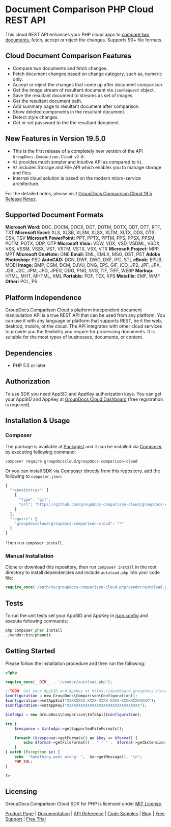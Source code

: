 # Document Comparison PHP Cloud REST API

This cloud REST API enhances your PHP cloud apps to [compare two documents](https://products.groupdocs.cloud/comparison/php), fetch, accept or reject the changes. Supports 90+ file formats.

## Cloud Document Comparison Features

- Compare two documents and fetch changes.
- Fetch document changes based on change category, such as, numeric only.
- Accept or reject the changes that come up after document comparison.
- Get the image stream of resultant document via `JsonRequest` object.
- Save the resultant document to streams as set of images.
- Get the resultant document path.
- Add summary page to resultant document after comparison.
- Show deleted components in the resultant document.
- Detect style changes.
- Get or set password to the the resultant document.

## New Features in Version 19.5.0

- This is the first release of a completely new version of the API `GroupDocs.Comparison.Cloud v2.0`.
- `V2` provides much simpler and intuitive API as compared to `V1`.
- `V2` includes Storage and File API which enables you to manage storage and files.
- Internal cloud solution is based on the modern micro-service architecture.

For the detailed notes, please visit [GroupDocs.Comparison Cloud 19.5 Release Notes](https://wiki.groupdocs.cloud/comparisoncloud/release-notes/2019/groupdocs-comparison-cloud-19-5-release-notes/).

## Supported Document Formats

**Microsoft Word:** DOC, DOCM, DOCX, DOT, DOTM, DOTX, ODT, OTT, RTF, TXT
**Microsoft Excel:** XLS, XLSB, XLSM, XLSX, XLTM, XLTX, ODS, OTS, CSV, TSV
**Microsoft PowerPoint:** PPT, PPTX, PPTM, PPS, PPSX, PPSM, POTM, POTX, ODP, OTP
**Microsoft Visio:** VDW, VDX, VSD, VSDML, VSDX, VSS, VSSM, VSSX, VST, VSTM, VSTX, VSX, VTX
**Microsoft Project:** MPP, MPT
**Microsoft OneNote:** ONE
**Email:** EML, EMLX, MSG, OST, PST
**Adobe Photoshop:** PSD
**AutoCAD:** DGN, DWF, DWG, DXF, IFC, STL
**eBook:** EPUB, MOBI
**Image:** BMP, CGM, DCM, DJVU, DNG, EPS, GIF, ICO, JP2, JPF, JPX, J2K, J2C, JPM, JPG, JPEG, ODG, PNG, SVG, TIF, TIFF, WEBP
**Markup:** HTML, MHT, MHTML, XML
**Portable:** PDF, TEX, XPS
**Metafile:** EMF, WMF
**Other:** PCL, PS

## Platform Independence

GroupDocs.Comparison Cloud's platform independent document manipulation API is a true REST API that can be used from any platform. You can use it with any language or platform that supports REST, be it the web, desktop, mobile, or the cloud. The API integrates with other cloud services to provide you the flexibility you require for processing documents. It is suitable for the most types of businesses, documents, or content.

## Dependencies

- PHP 5.5 or later

## Authorization

To use SDK you need AppSID and AppKey authorization keys. You can get your AppSID and AppKey at [GroupDocs Cloud Dashboard](https://dashboard.groupdocs.cloud) (free registration is required).

## Installation & Usage

### Composer

The package is available at [Packagist](https://dashboard.groupdocs.cloud) and it can be installed via [Composer](http://getcomposer.org/) by executing following command:

`composer require groupdocscloud/groupdocs-comparison-cloud`

Or you can install SDK via [Composer](http://getcomposer.org/) directly from this repository, add the following to `composer.json`:

```php
{
  "repositories": [
    {
      "type": "git",
      "url": "https://github.com/groupdocs-comparison-cloud/groupdocs-comparison-cloud-php.git"
    }
  ],
  "require": {
    "groupdocscloud/groupdocs-comparison-cloud": "*"
  }
}
```

Then run `composer install`.

### Manual Installation

Clone or download this repository, then run `composer install` in the root directory to install dependencies and include `autoload.php` into your code file:

```php
require_once('/path/to/groupdocs-comparison-cloud-php/vendor/autoload.php');
```

## Tests

To run the unit tests set your AppSID and AppKey in [json.config](https://github.com/groupdocs-comparison-cloud/groupdocs-comparison-cloud-php/blob/master/tests/GroupDocs/Comparison/config.json) and execute following commands:

```php
php composer.phar install
./vendor/bin/phpunit
```

## Getting Started

Please follow the installation procedure and then run the following:

```php
<?php

require_once(__DIR__ . '/vendor/autoload.php');

//TODO: Get your AppSID and AppKey at https://dashboard.groupdocs.cloud (free registration is required).
$configuration = new GroupDocs\Comparison\Configuration();
$configuration->setAppSid("XXXXXXXX-XXXX-XXXX-XXXX-XXXXXXXXXXXX");
$configuration->setAppKey("XXXXXXXXXXXXXXXXXXXXXXXXXXXXXXXX");

$infoApi = new GroupDocs\Comparison\InfoApi($configuration); 

try {
    $response = $infoApi->getSupportedFileFormats();

    foreach ($response->getFormats() as $key => $format) {
        echo $format->getFileFormat() . " - " .  $format->getExtension(), "\n";
    }
} catch (Exception $e) {
    echo  "Something went wrong: ",  $e->getMessage(), "\n";
    PHP_EOL;
}

?>
```

## Licensing

GroupDocs.Comparison Cloud SDK for PHP is licensed under [MIT License](https://github.com/groupdocs-comparison-cloud/groupdocs-comparison-cloud-php/blob/master/LICENSE).

[Product Page](https://products.groupdocs.cloud/comparison/php) | [Documentation](https://wiki.groupdocs.cloud/comparisoncloud/) | [API Reference](https://apireference.groupdocs.cloud/comparison/) | [Code Samples](https://github.com/groupdocs-comparison-cloud/groupdocs-comparison-cloud-php) | [Blog](https://blog.groupdocs.cloud/category/comparison/) | [Free Support](https://forum.groupdocs.cloud/c/comparison) | [Free Trial](https://dashboard.groupdocs.cloud/#/apps)
